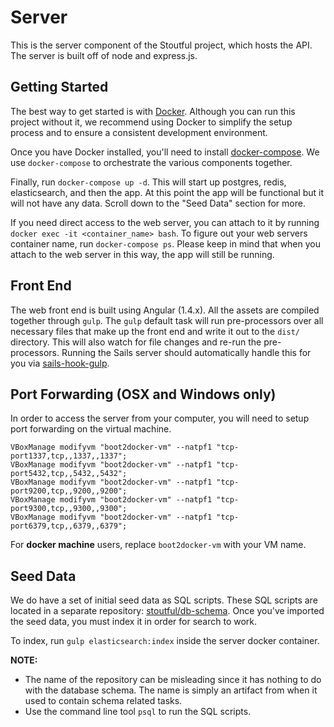 # Server
This is the server component of the Stoutful project, which hosts the API. The server is built off of node and express.js.

## Getting Started
The best way to get started is with [Docker](https://www.docker.com/). Although you can run this project without it, we recommend using Docker to simplify the setup process and to ensure a consistent development environment.

Once you have Docker installed, you'll need to install [docker-compose](https://github.com/docker/compose/releases). We use `docker-compose` to orchestrate the various components together.

Finally, run `docker-compose up -d`. This will start up postgres, redis, elasticsearch, and then the app. At this point the app will be functional but it will not have any data. Scroll down to the "Seed Data" section for more.

If you need direct access to the web server, you can attach to it by running `docker exec -it <container_name> bash`. To figure out your web servers container name, run `docker-compose ps`. Please keep in mind that when you attach to the web server in this way, the app will still be running.

## Front End
The web front end is built using Angular (1.4.x). All the assets are compiled together through `gulp`. The `gulp` default task will run pre-processors over all necessary files that make up the front end and write it out to the `dist/` directory. This will also watch for file changes and re-run the pre-processors. Running the Sails server should automatically handle this for you via [sails-hook-gulp](https://github.com/seth2810/sails-hook-gulp).

## Port Forwarding (OSX and Windows only)
In order to access the server from your computer, you will need to setup port forwarding on the virtual machine.

```
VBoxManage modifyvm "boot2docker-vm" --natpf1 "tcp-port1337,tcp,,1337,,1337";
VBoxManage modifyvm "boot2docker-vm" --natpf1 "tcp-port5432,tcp,,5432,,5432";
VBoxManage modifyvm "boot2docker-vm" --natpf1 "tcp-port9200,tcp,,9200,,9200";
VBoxManage modifyvm "boot2docker-vm" --natpf1 "tcp-port9300,tcp,,9300,,9300";
VBoxManage modifyvm "boot2docker-vm" --natpf1 "tcp-port6379,tcp,,6379,,6379";
```

For **docker machine** users, replace `boot2docker-vm` with your VM name.

## Seed Data
We do have a set of initial seed data as SQL scripts. These SQL scripts are located in a separate repository: [stoutful/db-schema]( https://gitlab.com/stoutful/db-schema). Once you've imported the seed data, you must index it in order for search to work.

To index, run `gulp elasticsearch:index` inside the server docker container.

**NOTE:**
* The name of the repository can be misleading since it has nothing to do with the database schema. The name is simply an artifact from when it used to contain schema related tasks.
* Use the command line tool `psql` to run the SQL scripts.

